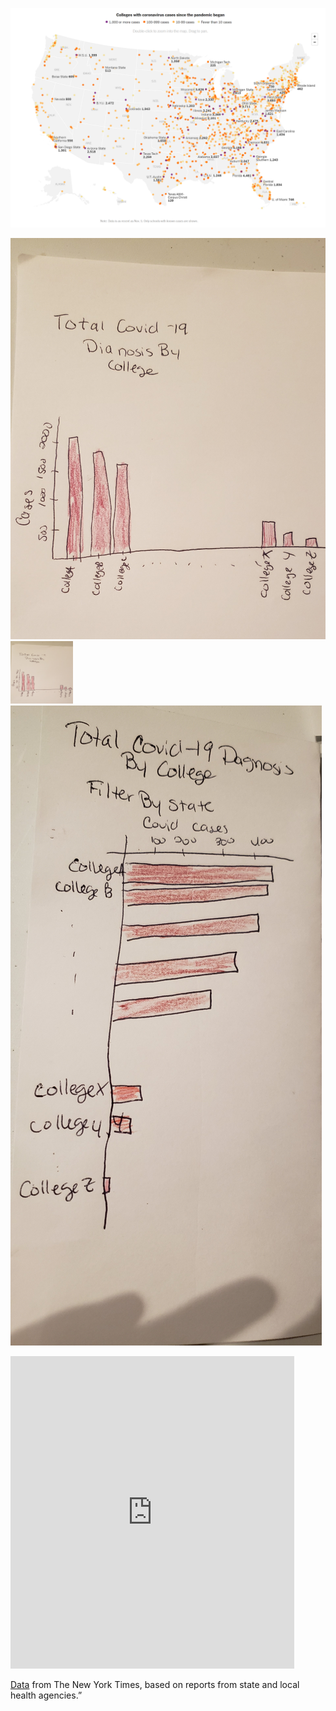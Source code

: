 
![Image New York Times Covid In Colleges](CovidColleges.PNG)

![wireframe1](Wireframe1.jpg)
<img src="Wireframe1.jpg" width="100" height="100"/>
![Wireframe2](Wireframe2.jpg)

<iframe src=https://public.tableau.com/views/CollegeCampuseswith1000Covid-19CasesorMore/CollegeCampuseswith1000Covid-19CasesorMore?:showVizHome=no&:embed=true" width="90%" height="500" seamless frameborder="0" scrolling="no"></iframe>

[Data](https://www.nytimes.com/interactive/2020/us/coronavirus-us-cases.html) from The New York Times, based on reports from state and local health agencies.”
